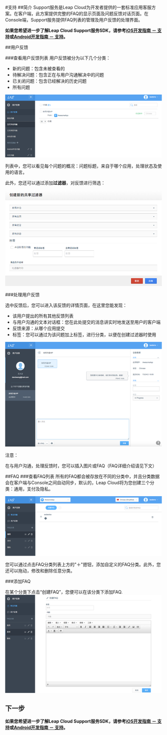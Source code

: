 #支持 
##简介
Support服务是Leap Cloud为开发者提供的一套标准应用客服方案。在客户端，此方案提供完整的FAQ的显示页面及问题反馈对话页面。在Console端，Support服务提供FAQ列表的管理及用户反馈的处理界面。

**如果您希望进一步了解Leap Cloud Support服务SDK，请参考[iOS开发指南 － 支持](LC_DOCS_GUIDE_LINK_PLACEHOLDER_IOS#SUPPORT_ZH)或[Android开发指南 － 支持](LC_DOCS_GUIDE_LINK_PLACEHOLDER_ANDROID#SUPPORT_ZH)。**

##用户反馈

###查看用户反馈列表
用户反馈被分为以下几个分类：

* 新的问题：包含未被查看的
* 待解决问题：包含正在与用户沟通解决中的问题
* 已关闭问题：包含已经解决的历史问题
* 所有问题

![imgSPFeedbackList.png](../../../images/imgSPFeedbackList.png)

列表中，您可以看见每个问题的概况：问题标题，来自于哪个应用，处理状态及使用的语言。

此外，您还可以通过添加**过滤器**，对反馈进行筛选：

![imgSPAddFilter.png](../../../images/imgSPAddFilter.png)


###处理用户反馈

选中反馈后，您可以进入该反馈的详情页面，在这里您能发现：

* 该用户提出的所有其他反馈列表
* 与用户沟通的文本对话框：您在此处提交的消息讲实时地发送至用户的客户端
* 反馈来源：从哪个应用提交
* 标签：您可以通过为该问题加上标签，进行分类，以便在创建过滤器时使用

![imgSPHandleFeedback.png](../../../images/imgSPHandleFeedback.png)

注意：

在与用户沟通，处理反馈时，您可以插入图片或FAQ（FAQ详细介绍请见下文）


##FAQ
###查看FAQ列表
所有的FAQ都会被存放在不同的分类中，并且分类数据会在客户端与Console之间自动同步，默认的，Leap Cloud将为您创建三个分类：通用，支付及隐私。

![imgSPFAQList.png](../../../images/imgSPFAQList.png)

您可以通过点击FAQ分类列表上方的"＋"摁钮，添加自定义的FAQ分类。此外，您还可以拖动，修改和删除任意分类。

###添加FAQ

在某个分类下点击“创建FAQ”，您便可以在该分类下添加FAQ.
![imgSPFAQAddFAQ.png](../../../images/imgSPFAQAddFAQ.png)

## 下一步

**如果您希望进一步了解Leap Cloud Support服务SDK，请参考[iOS开发指南 － 支持](LC_DOCS_GUIDE_LINK_PLACEHOLDER_IOS#SUPPORT_ZH)或[Android开发指南 － 支持](LC_DOCS_GUIDE_LINK_PLACEHOLDER_ANDROID#SUPPORT_ZH)。**
